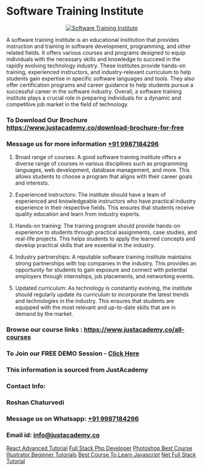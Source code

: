 # Software Training Institute

<p align="center">
  <a href="https://justacademy.co/program-detail/software-testing">
    <img src="https://justacademy.co/storage2/program_images/1704700438.webp" alt="Software Training Institute">
  </a>
</p>


A software training institute is an educational institution that provides instruction and training in software development, programming, and other related fields. It offers various courses and programs designed to equip individuals with the necessary skills and knowledge to succeed in the rapidly evolving technology industry. These institutes provide hands-on training, experienced instructors, and industry-relevant curriculum to help students gain expertise in specific software languages and tools. They also offer certification programs and career guidance to help students pursue a successful career in the software industry. Overall, a software training institute plays a crucial role in preparing individuals for a dynamic and competitive job market in the field of technology. 
### To Download Our Brochure https://www.justacademy.co/download-brochure-for-free
### Message us for more information [+91 9987184296](https://api.whatsapp.com/send?phone=919987184296)
1) Broad range of courses: A good software training institute offers a diverse range of courses in various disciplines such as programming languages, web development, database management, and more. This allows students to choose a program that aligns with their career goals and interests.

2) Experienced instructors: The institute should have a team of experienced and knowledgeable instructors who have practical industry experience in their respective fields. This ensures that students receive quality education and learn from industry experts.

3) Hands-on training: The training program should provide hands-on experience to students through practical assignments, case studies, and real-life projects. This helps students to apply the learned concepts and develop practical skills that are essential in the industry.

4) Industry partnerships: A reputable software training institute maintains strong partnerships with top companies in the industry. This provides an opportunity for students to gain exposure and connect with potential employers through internships, job placements, and networking events.

5) Updated curriculum: As technology is constantly evolving, the institute should regularly update its curriculum to incorporate the latest trends and technologies in the industry. This ensures that students are equipped with the most relevant and up-to-date skills that are in demand by the market.

### Browse our course links : https://www.justacademy.co/all-courses 
### To Join our FREE DEMO Session - [Click Here](https://www.justacademy.co/register-for-course-demo)


### This information is sourced from JustAcademy
### Contact Info:
### Roshan Chaturvedi
### Message us on Whatsapp: [+91 9987184296](https://api.whatsapp.com/send?phone=919987184296)
### Email id: [info@justacademy.co](mailto:info@justacademy.co)
                    
[React Advanced Tutorial](https://www.linkedin.com/pulse/react-advanced-tutorial-justacademy-sunnyvale-ka6yc?trackingId=NrUrhRm1Djhy8HmS2H82fQ%3D%3D&lipi=urn%3Ali%3Apage%3Ad_flagship3_company_admin%3Bw3FaZuhqQImafpQ55o%2FftQ%3D%3D)
[Full Stack Php Developer](https://www.linkedin.com/pulse/full-stack-php-developer-justacademy-thane-wnmqf/)
[Photoshop Best Course](https://medium.com/@negishivu99/photoshop-best-course-c0f3eb28b30e)
[Illustrator Beginner Tutorials](https://medium.com/@kamblerajas684/illustrator-beginner-tutorials-88770f13d3c8)
[Best Course To Learn Javascript](https://justacademyin.github.io/Articles/Best-Course-To-Learn-Javascript)
[Net Full Stack Tutorial](https://justacademyin.github.io/Articles/Net-Full-Stack-Tutorial)
